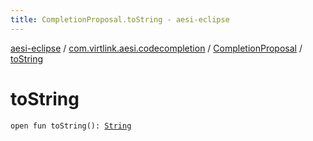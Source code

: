```yaml
---
title: CompletionProposal.toString - aesi-eclipse
---
```


[aesi-eclipse](../../index.html) / [com.virtlink.aesi.codecompletion](../index.html) / [CompletionProposal](index.html) / [toString](.)

# toString

`open fun toString(): `[`String`](https://kotlinlang.org/api/latest/jvm/stdlib/kotlin/-string/index.html)
